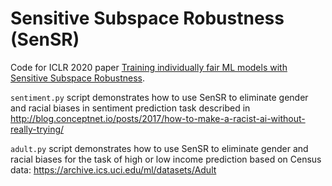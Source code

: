 # Sensitive Subspace Robustness (SenSR) 

Code for ICLR 2020 paper [Training individually fair ML models with Sensitive Subspace Robustness](https://arxiv.org/pdf/1907.00020.pdf).

```sentiment.py``` script demonstrates how to use SenSR to eliminate gender and racial biases in sentiment prediction task described in http://blog.conceptnet.io/posts/2017/how-to-make-a-racist-ai-without-really-trying/

```adult.py``` script demonstrates how to use SenSR to eliminate gender and racial biases for the task of high or low income prediction based on Census data: https://archive.ics.uci.edu/ml/datasets/Adult
